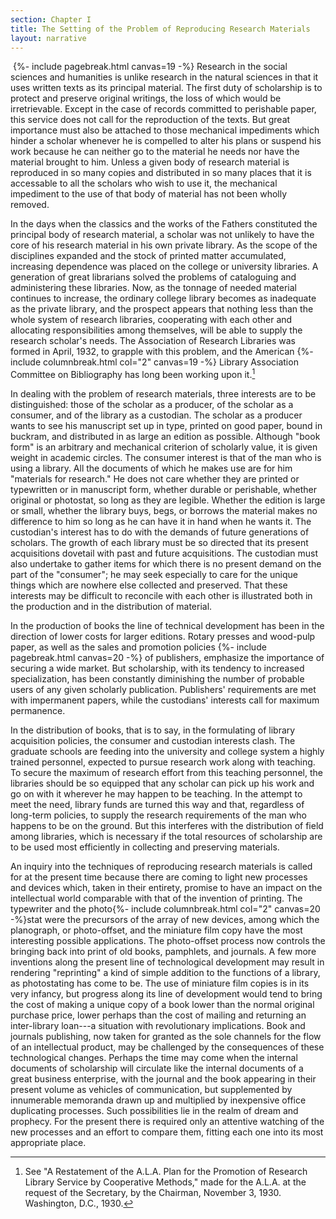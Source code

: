 ```yaml
---
section: Chapter I
title: The Setting of the Problem of Reproducing Research Materials
layout: narrative
---
```


&nbsp;{%- include pagebreak.html canvas=19 -%}&nbsp;Research in the social sciences and humanities is unlike research in
the natural sciences in that it uses written texts as its principal
material. The first duty of scholarship is to protect and preserve
original writings, the loss of which would be irretrievable. Except
in the case of records committed to perishable paper, this service
does not call for the reproduction of the texts. But great importance
must also be attached to those mechanical impediments which hinder a
scholar whenever he is compelled to alter his plans or suspend his
work because he can neither go to the material he needs nor have the
material brought to him. Unless a given body of research material is
reproduced in so many copies and distributed in so many places that
it is accessable to all the scholars who wish to use it, the
mechanical impediment to the use of that body of material has not
been wholly removed.

In the days when the classics and the works of the Fathers
constituted the principal body of research material, a scholar was
not unlikely to have the core of his research material in his own
private library. As the scope of the disciplines expanded and the
stock of printed matter accumulated, increasing dependence was placed
on the college or university libraries. A generation of great
librarians solved the problems of cataloguing and administering these
libraries. Now, as the tonnage of needed material continues to
increase, the ordinary college library becomes as inadequate as the
private library, and the prospect appears that nothing less than the
whole system of research libraries, cooperating with each other and
allocating responsibilities among themselves, will be able to supply
the research scholar's needs. The Association of Research Libraries
was formed in April, 1932, to grapple with this problem, and the
American&nbsp;{%- include columnbreak.html col="2" canvas=19 -%}&nbsp;Library Association Committee on Bibliography has
long been working upon it.[^n1]

[^n1]: See "A Restatement of the A.L.A. Plan for the Promotion of Research Library Service by Cooperative Methods," made for the A.L.A. at the request of the Secretary, by the Chairman, November 3, 1930. Washington, D.C., 1930.

In dealing with the problem of research materials, three interests
are to be distinguished: those of the scholar as a producer, of the
scholar as a consumer, and of the library as a custodian. The scholar
as a producer wants to see his manuscript set up in type, printed on
good paper, bound in buckram, and distributed in as large an edition
as possible. Although "book form" is an arbitrary and mechanical
criterion of scholarly value, it is given weight in academic circles.
The consumer interest is that of the man who is using a library. All
the documents of which he makes use are for him "materials for
research." He does not care whether they are printed or typewritten
or in manuscript form, whether durable or perishable, whether
original or photostat, so long as they are legible. Whether the
edition is large or small, whether the library buys, begs, or borrows
the material makes no difference to him so long as he can have it in
hand when he wants it. The custodian's interest has to do with the
demands of future generations of scholars. The growth of each library
must be so directed that its present acquisitions dovetail with past
and future acquisitions. The custodian must also undertake to gather
items for which there is no present demand on the part of the
"consumer"; he may seek especially to care for the unique things
which are nowhere else collected and preserved. That these interests
may be difficult to reconcile with each other is illustrated both in
the production and in the distribution of material.

In the production of books the line of technical development has been
in the direction of lower costs for larger editions. Rotary presses
and wood-pulp paper, as well as the sales and promotion policies&nbsp;{%- include pagebreak.html canvas=20 -%}&nbsp;of
publishers, emphasize the importance of securing a wide market.
But scholarship, with its tendency to increased specialization, has
been constantly diminishing the number of probable users of any given
scholarly publication. Publishers' requirements are met with
impermanent papers, while the custodians' interests call for maximum
permanence.

In the distribution of books, that is to say, in the formulating of
library acquisition policies, the consumer and custodian interests
clash. The graduate schools are feeding into the university and
college system a highly trained personnel, expected to pursue
research work along with teaching. To secure the maximum of research
effort from this teaching personnel, the libraries should be so
equipped that any scholar can pick up his work and go on with it
wherever he may happen to be teaching. In the attempt to meet the
need, library funds are turned this way and that, regardless of
long-term policies, to supply the research requirements of the man
who happens to be on the ground. But this interferes with the
distribution of field among libraries, which is necessary if the
total resources of scholarship are to be used most efficiently in
collecting and preserving materials.

An inquiry into the techniques of reproducing research materials is
called for at the present time because there are coming to light new
processes and devices which, taken in their entirety, promise to have
an impact on the intellectual world comparable with that of the
invention of printing. The typewriter and the photo{%- include columnbreak.html col="2" canvas=20 -%}stat
were the precursors of the array of new devices, among which the
planograph, or photo-offset, and the miniature film copy have the
most interesting possible applications. The photo-offset process now
controls the bringing back into print of old books, pamphlets, and
journals. A few more inventions along the present line of
technological development may result in rendering "reprinting" a kind
of simple addition to the functions of a library, as photostating has
come to be. The use of miniature film copies is in its very infancy,
but progress along its line of development would tend to bring the
cost of making a unique copy of a book lower than the normal original
purchase price, lower perhaps than the cost of mailing and returning
an inter-library loan---a situation with revolutionary implications.
Book and journals publishing, now taken for granted as the sole
channels for the flow of an intellectual product, may be challenged
by the consequences of these technological changes. Perhaps the time
may come when the internal documents of scholarship will circulate
like the internal documents of a great business enterprise, with the
journal and the book appearing in their present volume as vehicles of
communication, but supplemented by innumerable memoranda drawn up and
multiplied by inexpensive office duplicating processes. Such
possibilities lie in the realm of dream and prophecy. For the present
there is required only an attentive watching of the new processes and
an effort to compare them, fitting each one into its most appropriate
place.
